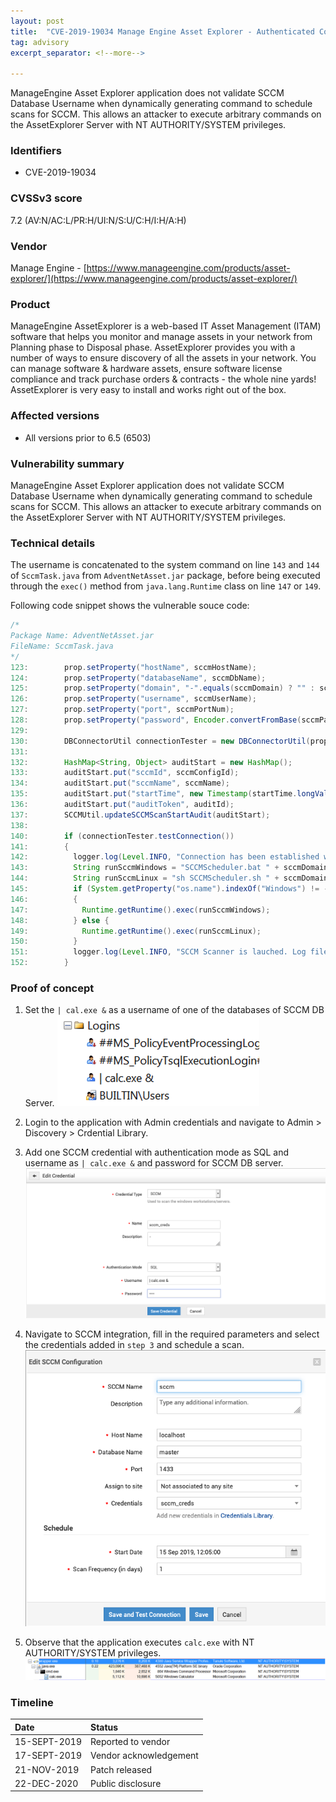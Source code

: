 ```yaml
---
layout: post
title:  "CVE-2019-19034 Manage Engine Asset Explorer - Authenticated Command Execution Vulnerability"
tag: advisory
excerpt_separator: <!--more-->

---
```


ManageEngine Asset Explorer application does not validate SCCM Database Username when dynamically generating command to schedule scans for SCCM. This allows an attacker to execute arbitrary commands on the AssetExplorer Server with NT AUTHORITY/SYSTEM privileges.  
<!--more-->



### **Identifiers** 
 - CVE-2019-19034


### **CVSSv3 score** 
7.2 (AV:N/AC:L/PR:H/UI:N/S:U/C:H/I:H/A:H)


### **Vendor**
Manage Engine - [https://www.manageengine.com/products/asset-explorer/](https://www.manageengine.com/products/asset-explorer/)


### **Product**

ManageEngine AssetExplorer is a web-based IT Asset Management (ITAM) software that helps you monitor and manage assets in your network from Planning phase to Disposal phase. AssetExplorer provides you with a number of ways to ensure discovery of all the assets in your network. You can manage software & hardware assets, ensure software license compliance and track purchase orders & contracts - the whole nine yards! AssetExplorer is very easy to install and works right out of the box.


### **Affected versions**
 - All versions prior to 6.5 (6503)

### **Vulnerability summary**
ManageEngine Asset Explorer application does not validate SCCM Database Username when dynamically generating command to schedule scans for SCCM. This allows an attacker to execute arbitrary commands on the AssetExplorer Server with NT AUTHORITY/SYSTEM privileges.


### **Technical details**
The username is concatenated to the system command on line `143` and `144` of `SccmTask.java` from `AdventNetAsset.jar` package,  before being executed through the `exec()` method from `java.lang.Runtime` class on line `147` or `149`.

Following code snippet shows the vulnerable souce code:

```java
/*
Package Name: AdventNetAsset.jar
FileName: SccmTask.java
*/
123:        prop.setProperty("hostName", sccmHostName);
124:        prop.setProperty("databaseName", sccmDbName);
125:        prop.setProperty("domain", "-".equals(sccmDomain) ? "" : sccmDomain);
126:        prop.setProperty("username", sccmUserName);
127:        prop.setProperty("port", sccmPortNum);
128:        prop.setProperty("password", Encoder.convertFromBase(sccmPassword));
129:        
130:        DBConnectorUtil connectionTester = new DBConnectorUtil(prop, false);
131:        
132:        HashMap<String, Object> auditStart = new HashMap();
133:        auditStart.put("sccmId", sccmConfigId);
134:        auditStart.put("sccmName", sccmName);
135:        auditStart.put("startTime", new Timestamp(startTime.longValue()));
136:        auditStart.put("auditToken", auditId);
137:        SCCMUtil.updateSCCMScanStartAudit(auditStart);
138:        
140:        if (connectionTester.testConnection()) 
141:        {
142:          logger.log(Level.INFO, "Connection has been established with the required SCCM");
143:          String runSccmWindows = "SCCMScheduler.bat " + sccmDomain + " " + sccmPortNum + " " + sccmDbName + " " + sccmHostName + " " + sccmUserName + " " + sccmPassword + " " + sccmConfigId.toString() + " " + auditId + " " + siteId + " " + auditURL;
144:          String runSccmLinux = "sh SCCMScheduler.sh " + sccmDomain + " " + sccmPortNum + " " + sccmDbName + " " + sccmHostName + " " + sccmUserName + " " + sccmPassword + " " + sccmConfigId.toString() + " " + auditId + " " + siteId + " " + auditURL;
145:          if (System.getProperty("os.name").indexOf("Windows") != -1)
146:          {
147:            Runtime.getRuntime().exec(runSccmWindows);
148:          } else {
149:            Runtime.getRuntime().exec(runSccmLinux);
150:          }
151:          logger.log(Level.INFO, "SCCM Scanner is lauched. Log file is created in directory: ROOT/logs/SCCMLogs/");
152:        }
```

### **Proof of concept**

1. Set the `| cal.exe &` as a username of one of the databases of SCCM DB Server.
   ![1](/assets/images/CVE-2019-19034/1.png)

2. Login to the application with Admin credentials and navigate to Admin > Discovery > Crdential Library.

3. Add one SCCM credential with authentication mode as SQL and username as `| calc.exe &` and password for SCCM DB server.
   ![2](/assets/images/CVE-2019-19034/2.png)


4. Navigate to SCCM integration, fill in the required parameters and select the credentials added in `step 3` and schedule a scan.
   ![3](/assets/images/CVE-2019-19034/3.png)

5. Observe that the application executes `calc.exe` with NT AUTHORITY/SYSTEM privileges.
   ![4](/assets/images/CVE-2019-19034/4.png)


### **Timeline**

|Date|Status|
|:---|:---|
|15-SEPT-2019|Reported to vendor|
|17-SEPT-2019|Vendor acknowledgement|
|21-NOV-2019|Patch released|
|22-DEC-2020|Public disclosure|
